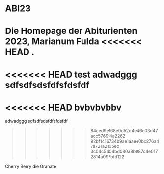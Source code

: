 # ABI23
Die Homepage der Abiturienten 2023, Marianum Fulda
<<<<<<< HEAD
.
=======
<<<<<<< HEAD
test
adwadggg
sdfsdfsdsfdfsfdsfdf
=======
<<<<<<< HEAD
bvbvbvbbv
=======
adwadggg
sdfsdfsdsfdfsfdsfdf
>>>>>>> 84ced9e168e0d52d4e46c03d47acc5769f4a2262
>>>>>>> 92bf1416734b9ae1aaee0bc276a47a721a2105ec
>>>>>>> 3c04c5404bd080a8b987c4e0172814a097bfd122

Cherry Berry die Granate